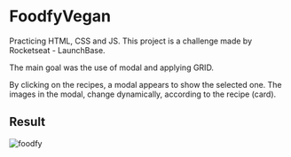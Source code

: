 <h1>FoodfyVegan</h1>
<p>Practicing HTML, CSS and JS. This project is a challenge made by Rocketseat - LaunchBase. </p>
<p>The main goal was the use of modal and applying GRID.</p>
<p>By clicking on the recipes, a modal appears to show the selected one. The images in the modal, change dynamically, according to the recipe (card).</p>

<h2>Result</h2>

![foodfy]("assets/Foodfy-Vegan-Google-Chrome-2020-06-24-21-49-15.gif")

